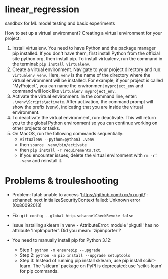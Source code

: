 # linear_regression
sandbox for ML model testing and basic experiments

How to set up a virtual environment?
Creating a virtual environment for your project:
1. Install virtualenv. You need to have Python and the package manager pip installed. If you don't have them, first install 
   Python from the official site python.org, then install pip. To install virtualenv, run the command in the terminal: `pip install virtualenv`. 
2. Create a virtual environment. Navigate to your project directory and run: `virtualenv venv`. Here, `venv` is the name 
   of the directory where the virtual environment will be installed. For example, if your project is called "MyProject", 
   you can name the environment `myproject_env` and command will look like `virtualenv myproject_env`. 
3. Activate the virtual environment. In the command line, enter: `.\venv\Scripts\activate`. After activation, the command 
   prompt will show the prefix (venv), indicating that you are inside the virtual environment. 
4. To deactivate the virtual environment, run: deactivate. This will return you to the global Python environment so you 
   can continue working on other projects or tasks. 
5. On MacOS, run the following commands sequentially:
   - `virtualenv --python=python3 .venv`
   - then `source .venv/bin/activate`
   - then `pip install -r requirements.txt`. 
   - If you encounter issues, delete the virtual environment with `rm -rf .venv` and reinstall it.


# Problems & trouleshooting
 - Problem: fatal: unable to access 'https://github.com/xxx/xxx.git/': schannel: next InitializeSecurityContext failed: Unknown error (0x80092013)
 - Fix: `git config --global http.schannelCheckRevoke false`

 - Issue installing sklearn in venv - AttributeError: module 'pkgutil' has no attribute 'ImpImporter'. Did you mean: 'zipimporter'? 
 - You need to manually install pip for Python 3.12:
   - Step 1: `python -m ensurepip --upgrade`
   - Step 2: `python -m pip install --upgrade setuptools` 
   - Step 3: Instead of running pip install sklearn, use pip install scikit-learn. The 'sklearn' package on PyPI is deprecated;
     use 'scikit-learn' for pip commands.
